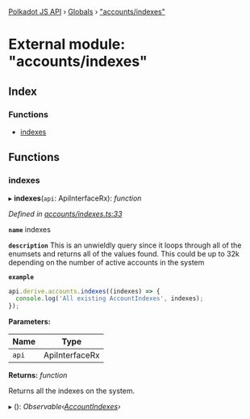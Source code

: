 [Polkadot JS API](../README.md) › [Globals](../globals.md) › ["accounts/indexes"](_accounts_indexes_.md)

# External module: "accounts/indexes"

## Index

### Functions

* [indexes](_accounts_indexes_.md#indexes)

## Functions

###  indexes

▸ **indexes**(`api`: ApiInterfaceRx): *function*

*Defined in [accounts/indexes.ts:33](https://github.com/polkadot-js/api/blob/155fd0f8b1/packages/api-derive/src/accounts/indexes.ts#L33)*

**`name`** indexes

**`description`** This is an unwieldly query since it loops through
all of the enumsets and returns all of the values found. This could be up to 32k depending
on the number of active accounts in the system

**`example`** 
<BR>

```javascript
api.derive.accounts.indexes((indexes) => {
  console.log('All existing AccountIndexes', indexes);
});
```

**Parameters:**

Name | Type |
------ | ------ |
`api` | ApiInterfaceRx |

**Returns:** *function*

Returns all the indexes on the system.

▸ (): *Observable‹[AccountIndexes](_types_.md#accountindexes)›*
